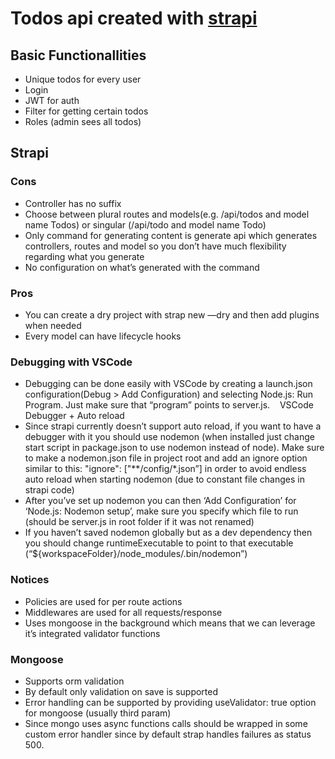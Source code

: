 # Todos api created with [strapi](https://strapi.io/)

## Basic Functionallities
  - Unique todos for every user
  - Login
  - JWT for auth
  - Filter for getting certain todos
  - Roles (admin sees all todos)

## Strapi
### Cons
- Controller has no suffix
- Choose between plural routes and models(e.g. /api/todos and model name Todos) or singular (/api/todo and model name Todo)
- Only command for generating content is generate api which generates controllers, routes and model so you don’t have much flexibility regarding what you generate
- No configuration on what’s generated with the command


### Pros
- You can create a dry project with strap new <projectName> —dry and then add plugins when needed
- Every model can have lifecycle hooks

### Debugging with VSCode
- Debugging can be done easily with VSCode by creating a launch.json configuration(Debug > Add Configuration) and selecting Node.js: Run Program. Just make sure that “program” points to server.js. 
  VSCode Debugger + Auto reload
- Since strapi currently doesn’t support auto reload, if you want to have a debugger with it you should use nodemon (when installed just change start script in package.json to use nodemon instead of node). Make sure to make a nodemon.json file in project root and add an ignore option similar to this: "ignore": ["**/config/*.json”] in order to avoid endless auto reload when starting nodemon (due to constant file changes in strapi code)
- After you’ve set up nodemon you can then ‘Add Configuration’ for ‘Node.js: Nodemon setup’, make sure you specify which file to run (should be server.js in root folder if it was not renamed) 
- If you haven’t saved nodemon globally but as a dev dependency then you should change runtimeExecutable to point to that executable (“${workspaceFolder}/node_modules/.bin/nodemon”)

### Notices
- Policies are used for per route actions
- Middlewares are used for all requests/response
- Uses mongoose in the background which means that we can leverage it’s integrated validator functions

### Mongoose
- Supports orm validation
- By default only validation on save is supported
- Error handling can be supported by providing useValidator: true option for mongoose (usually third param)
- Since mongo uses async functions calls should be wrapped in some custom error handler since by default strap handles failures as status 500.
